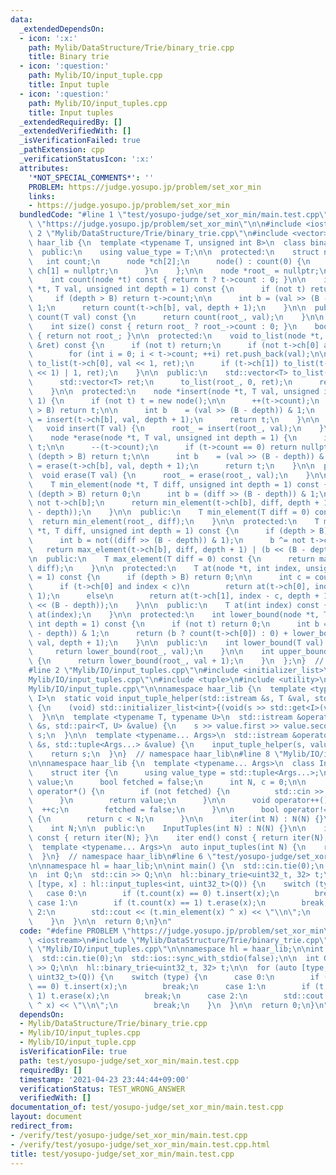 ```yaml
---
data:
  _extendedDependsOn:
  - icon: ':x:'
    path: Mylib/DataStructure/Trie/binary_trie.cpp
    title: Binary trie
  - icon: ':question:'
    path: Mylib/IO/input_tuple.cpp
    title: Input tuple
  - icon: ':question:'
    path: Mylib/IO/input_tuples.cpp
    title: Input tuples
  _extendedRequiredBy: []
  _extendedVerifiedWith: []
  _isVerificationFailed: true
  _pathExtension: cpp
  _verificationStatusIcon: ':x:'
  attributes:
    '*NOT_SPECIAL_COMMENTS*': ''
    PROBLEM: https://judge.yosupo.jp/problem/set_xor_min
    links:
    - https://judge.yosupo.jp/problem/set_xor_min
  bundledCode: "#line 1 \"test/yosupo-judge/set_xor_min/main.test.cpp\"\n#define PROBLEM\
    \ \"https://judge.yosupo.jp/problem/set_xor_min\"\n\n#include <iostream>\n#line\
    \ 2 \"Mylib/DataStructure/Trie/binary_trie.cpp\"\n#include <vector>\n\nnamespace\
    \ haar_lib {\n  template <typename T, unsigned int B>\n  class binary_trie {\n\
    \  public:\n    using value_type = T;\n\n  protected:\n    struct node {\n   \
    \   int count;\n      node *ch[2];\n      node() : count(0) {\n        ch[0] =\
    \ ch[1] = nullptr;\n      }\n    };\n\n    node *root_ = nullptr;\n\n  protected:\n\
    \    int count(node *t) const { return t ? t->count : 0; }\n\n    int count(node\
    \ *t, T val, unsigned int depth = 1) const {\n      if (not t) return 0;\n\n \
    \     if (depth > B) return t->count;\n\n      int b = (val >> (B - depth)) &\
    \ 1;\n      return count(t->ch[b], val, depth + 1);\n    }\n\n  public:\n    int\
    \ count(T val) const {\n      return count(root_, val);\n    }\n\n  public:\n\
    \    int size() const { return root_ ? root_->count : 0; }\n    bool empty() const\
    \ { return not root_; }\n\n  protected:\n    void to_list(node *t, T val, std::vector<T>\
    \ &ret) const {\n      if (not t) return;\n      if (not t->ch[0] and not t->ch[1])\n\
    \        for (int i = 0; i < t->count; ++i) ret.push_back(val);\n\n      if (t->ch[0])\
    \ to_list(t->ch[0], val << 1, ret);\n      if (t->ch[1]) to_list(t->ch[1], (val\
    \ << 1) | 1, ret);\n    }\n\n  public:\n    std::vector<T> to_list() const {\n\
    \      std::vector<T> ret;\n      to_list(root_, 0, ret);\n      return ret;\n\
    \    }\n\n  protected:\n    node *insert(node *t, T val, unsigned int depth =\
    \ 1) {\n      if (not t) t = new node();\n\n      ++(t->count);\n      if (depth\
    \ > B) return t;\n\n      int b    = (val >> (B - depth)) & 1;\n      t->ch[b]\
    \ = insert(t->ch[b], val, depth + 1);\n      return t;\n    }\n\n  public:\n \
    \   void insert(T val) {\n      root_ = insert(root_, val);\n    }\n\n  protected:\n\
    \    node *erase(node *t, T val, unsigned int depth = 1) {\n      if (not t) return\
    \ t;\n\n      --(t->count);\n      if (t->count == 0) return nullptr;\n      if\
    \ (depth > B) return t;\n\n      int b    = (val >> (B - depth)) & 1;\n      t->ch[b]\
    \ = erase(t->ch[b], val, depth + 1);\n      return t;\n    }\n\n  public:\n  \
    \  void erase(T val) {\n      root_ = erase(root_, val);\n    }\n\n  protected:\n\
    \    T min_element(node *t, T diff, unsigned int depth = 1) const {\n      if\
    \ (depth > B) return 0;\n      int b = (diff >> (B - depth)) & 1;\n      b ^=\
    \ not t->ch[b];\n      return min_element(t->ch[b], diff, depth + 1) | (b << (B\
    \ - depth));\n    }\n\n  public:\n    T min_element(T diff = 0) const {\n    \
    \  return min_element(root_, diff);\n    }\n\n  protected:\n    T max_element(node\
    \ *t, T diff, unsigned int depth = 1) const {\n      if (depth > B) return 0;\n\
    \      int b = not((diff >> (B - depth)) & 1);\n      b ^= not t->ch[b];\n   \
    \   return max_element(t->ch[b], diff, depth + 1) | (b << (B - depth));\n    }\n\
    \n  public:\n    T max_element(T diff = 0) const {\n      return max_element(root_,\
    \ diff);\n    }\n\n  protected:\n    T at(node *t, int index, unsigned int depth\
    \ = 1) const {\n      if (depth > B) return 0;\n\n      int c = count(t->ch[0]);\n\
    \      if (t->ch[0] and index < c)\n        return at(t->ch[0], index, depth +\
    \ 1);\n      else\n        return at(t->ch[1], index - c, depth + 1) | ((T) 1\
    \ << (B - depth));\n    }\n\n  public:\n    T at(int index) const {\n      return\
    \ at(index);\n    }\n\n  protected:\n    int lower_bound(node *t, T val, unsigned\
    \ int depth = 1) const {\n      if (not t) return 0;\n      int b = (val >> (B\
    \ - depth)) & 1;\n      return (b ? count(t->ch[0]) : 0) + lower_bound(t->ch[b],\
    \ val, depth + 1);\n    }\n\n  public:\n    int lower_bound(T val) const {\n \
    \     return lower_bound(root_, val);\n    }\n\n    int upper_bound(T val) const\
    \ {\n      return lower_bound(root_, val + 1);\n    }\n  };\n}  // namespace haar_lib\n\
    #line 2 \"Mylib/IO/input_tuples.cpp\"\n#include <initializer_list>\n#line 4 \"\
    Mylib/IO/input_tuples.cpp\"\n#include <tuple>\n#include <utility>\n#line 6 \"\
    Mylib/IO/input_tuple.cpp\"\n\nnamespace haar_lib {\n  template <typename T, size_t...\
    \ I>\n  static void input_tuple_helper(std::istream &s, T &val, std::index_sequence<I...>)\
    \ {\n    (void) std::initializer_list<int>{(void(s >> std::get<I>(val)), 0)...};\n\
    \  }\n\n  template <typename T, typename U>\n  std::istream &operator>>(std::istream\
    \ &s, std::pair<T, U> &value) {\n    s >> value.first >> value.second;\n    return\
    \ s;\n  }\n\n  template <typename... Args>\n  std::istream &operator>>(std::istream\
    \ &s, std::tuple<Args...> &value) {\n    input_tuple_helper(s, value, std::make_index_sequence<sizeof...(Args)>());\n\
    \    return s;\n  }\n}  // namespace haar_lib\n#line 8 \"Mylib/IO/input_tuples.cpp\"\
    \n\nnamespace haar_lib {\n  template <typename... Args>\n  class InputTuples {\n\
    \    struct iter {\n      using value_type = std::tuple<Args...>;\n      value_type\
    \ value;\n      bool fetched = false;\n      int N, c = 0;\n\n      value_type\
    \ operator*() {\n        if (not fetched) {\n          std::cin >> value;\n  \
    \      }\n        return value;\n      }\n\n      void operator++() {\n      \
    \  ++c;\n        fetched = false;\n      }\n\n      bool operator!=(iter &) const\
    \ {\n        return c < N;\n      }\n\n      iter(int N) : N(N) {}\n    };\n\n\
    \    int N;\n\n  public:\n    InputTuples(int N) : N(N) {}\n\n    iter begin()\
    \ const { return iter(N); }\n    iter end() const { return iter(N); }\n  };\n\n\
    \  template <typename... Args>\n  auto input_tuples(int N) {\n    return InputTuples<Args...>(N);\n\
    \  }\n}  // namespace haar_lib\n#line 6 \"test/yosupo-judge/set_xor_min/main.test.cpp\"\
    \n\nnamespace hl = haar_lib;\n\nint main() {\n  std::cin.tie(0);\n  std::ios::sync_with_stdio(false);\n\
    \n  int Q;\n  std::cin >> Q;\n\n  hl::binary_trie<uint32_t, 32> t;\n\n  for (auto\
    \ [type, x] : hl::input_tuples<int, uint32_t>(Q)) {\n    switch (type) {\n   \
    \   case 0:\n        if (t.count(x) == 0) t.insert(x);\n        break;\n     \
    \ case 1:\n        if (t.count(x) == 1) t.erase(x);\n        break;\n      case\
    \ 2:\n        std::cout << (t.min_element(x) ^ x) << \"\\n\";\n        break;\n\
    \    }\n  }\n\n  return 0;\n}\n"
  code: "#define PROBLEM \"https://judge.yosupo.jp/problem/set_xor_min\"\n\n#include\
    \ <iostream>\n#include \"Mylib/DataStructure/Trie/binary_trie.cpp\"\n#include\
    \ \"Mylib/IO/input_tuples.cpp\"\n\nnamespace hl = haar_lib;\n\nint main() {\n\
    \  std::cin.tie(0);\n  std::ios::sync_with_stdio(false);\n\n  int Q;\n  std::cin\
    \ >> Q;\n\n  hl::binary_trie<uint32_t, 32> t;\n\n  for (auto [type, x] : hl::input_tuples<int,\
    \ uint32_t>(Q)) {\n    switch (type) {\n      case 0:\n        if (t.count(x)\
    \ == 0) t.insert(x);\n        break;\n      case 1:\n        if (t.count(x) ==\
    \ 1) t.erase(x);\n        break;\n      case 2:\n        std::cout << (t.min_element(x)\
    \ ^ x) << \"\\n\";\n        break;\n    }\n  }\n\n  return 0;\n}\n"
  dependsOn:
  - Mylib/DataStructure/Trie/binary_trie.cpp
  - Mylib/IO/input_tuples.cpp
  - Mylib/IO/input_tuple.cpp
  isVerificationFile: true
  path: test/yosupo-judge/set_xor_min/main.test.cpp
  requiredBy: []
  timestamp: '2021-04-23 23:44:44+09:00'
  verificationStatus: TEST_WRONG_ANSWER
  verifiedWith: []
documentation_of: test/yosupo-judge/set_xor_min/main.test.cpp
layout: document
redirect_from:
- /verify/test/yosupo-judge/set_xor_min/main.test.cpp
- /verify/test/yosupo-judge/set_xor_min/main.test.cpp.html
title: test/yosupo-judge/set_xor_min/main.test.cpp
---
```

